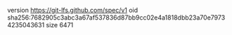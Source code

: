 version https://git-lfs.github.com/spec/v1
oid sha256:7682905c3abc3a67af537836d87bb9cc02e4a1818dbb23a70e79734235043631
size 6471
